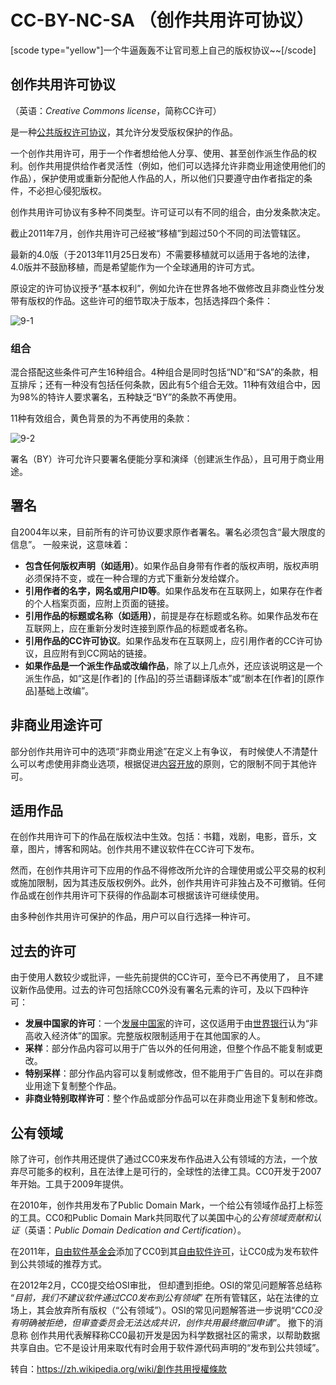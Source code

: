 # CC-BY-NC-SA （创作共用许可协议）

[scode type="yellow"]一个牛逼轰轰不让官司惹上自己的版权协议~~[/scode]

## 创作共用许可协议

（英语：*Creative Commons license*，简称CC许可）

是一种[公共版权许可协议](https://zh.wikipedia.org/w/index.php?title=公共版权授權條款&action=edit&redlink=1)，其允许分发受版权保护的作品。

一个创作共用许可，用于一个作者想给他人分享、使用、甚至创作派生作品的权利。创作共用提供给作者灵活性（例如，他们可以选择允许非商业用途使用他们的作品），保护使用或重新分配他人作品的人，所以他们只要遵守由作者指定的条件，不必担心侵犯版权。

创作共用许可协议有多种不同类型。许可证可以有不同的组合，由分发条款决定。

截止2011年7月，创作共用许可己经被“移植”到超过50个不同的司法管辖区。

最新的4.0版（于2013年11月25日发布）不需要移植就可以适用于各地的法律，4.0版并不鼓励移植，而是希望能作为一个全球通用的许可方式。

原设定的许可协议授予“基本权利”，例如允许在世界各地不做修改且非商业性分发带有版权的作品。这些许可的细节取决于版本，包括选择四个条件：

![9-1](https://img.emoao.com/post-img/2022-04-25/ec54844c471d717b3c109a22e97f0f5a.webp)

### 组合

混合搭配这些条件可产生16种组合。4种组合是同时包括“ND”和“SA”的条款，相互排斥；还有一种没有包括任何条款，因此有5个组合无效。11种有效组合中，因为98%的特许人要求署名，五种缺乏“BY”的条款不再使用。

11种有效组合，黄色背景的为不再使用的条款：

![9-2](https://img.emoao.com/post-img/2022-04-25/29da8f5193b77b1df9033d70490f94ef.webp)

署名（BY）许可允许只要署名便能分享和演绎（创建派生作品），且可用于商业用途。

## 署名

自2004年以来，目前所有的许可协议要求原作者署名。署名必须包含“最大限度的信息”。 一般来说，这意味着：

- **包含任何版权声明（如适用）**。如果作品自身带有作者的版权声明，版权声明必须保持不变，或在一种合理的方式下重新分发给媒介。
- **引用作者的名字，网名或用户ID等**。如果作品发布在互联网上，如果存在作者的个人档案页面，应附上页面的链接。
- **引用作品的标题或名称（如适用）**，前提是存在标题或名称。如果作品发布在互联网上，应在重新分发时连接到原作品的标题或者名称。
- **引用作品的CC许可协议**。如果作品发布在互联网上，应引用作者的CC许可协议，且应附有到CC网站的链接。
- **如果作品是一个派生作品或改编作品**，除了以上几点外，还应该说明这是一个派生作品，如“这是[作者]的 [作品]的芬兰语翻译版本”或“剧本在[作者]的[原作品]基础上改编”。

## 非商业用途许可

部分创作共用许可中的选项“非商业用途”在定义上有争议， 有时候使人不清楚什么可以考虑使用非商业选项，根据促进[内容开放](https://zh.wikipedia.org/wiki/内容开放)的原则，它的限制不同于其他许可。

## 适用作品

在创作共用许可下的作品在版权法中生效。包括：书籍，戏剧，电影，音乐，文章，图片，博客和网站。创作共用不建议软件在CC许可下发布。

然而，在创作共用许可下应用的作品不得修改所允许的合理使用或公平交易的权利或施加限制，因为其违反版权例外。此外，创作共用许可非独占及不可撤销。任何作品或在创作共用许可下获得的作品副本可根据该许可继续使用。

由多种创作共用许可保护的作品，用户可以自行选择一种许可。

## 过去的许可

由于使用人数较少或批评，一些先前提供的CC许可，至今已不再使用了， 且不建议新作品使用。过去的许可包括除CC0外没有署名元素的许可，及以下四种许可：

- **发展中国家的许可**：一个[发展中国家](https://zh.wikipedia.org/wiki/发展中国家)的许可，这仅适用于由[世界银行](https://zh.wikipedia.org/wiki/世界银行)认为“非高收入经济体”的国家。完整版权限制适用于在其他国家的人。
- **采样**：部分作品内容可以用于广告以外的任何用途，但整个作品不能复制或更改。
- **特别采样**：部分作品内容可以复制或修改，但不能用于广告目的。可以在非商业用途下复制整个作品。
- **非商业特别取样许可**：整个作品或部分作品可以在非商业用途下复制和修改。

## 公有领域

除了许可，创作共用还提供了通过CC0来发布作品进入公有领域的方法，一个放弃尽可能多的权利，且在法律上是可行的，全球性的法律工具。CC0开发于2007年开始。工具于2009年提供。

在2010年，创作共用发布了Public Domain Mark，一个给公有领域作品打上标签的工具。CC0和Public Domain Mark共同取代了以美国中心的*公有领域贡献和认证*（英语：*Public Domain Dedication and Certification*）。

在2011年，[自由软件基金会](https://zh.wikipedia.org/wiki/自由软件基金会)添加了CC0到其[自由软件许可](https://zh.wikipedia.org/w/index.php?title=自由开源软件授權列表&action=edit&redlink=1)，让CC0成为发布软件到公共领域的推荐方式。

在2012年2月，CC0提交给OSI审批， 但却遭到拒绝。OSI的常见问题解答总结称 “*目前，我们不建议软件通过CC0发布到公有领域*” 在所有管辖区，站在法律的立场上，其会放弃所有版权（“公有领域”）。OSI的常见问题解答进一步说明“*CC0没有明确被拒绝，但审查委员会无法达成共识，创作共用最终撤回申请*”。 撤下的消息称 创作共用代表解释称CC0最初开发是因为科学数据社区的需求，以帮助数据共享自由。它不是设计用来取代有时会用于软件源代码声明的“发布到公共领域”。

转自：https://zh.wikipedia.org/wiki/創作共用授權條款

